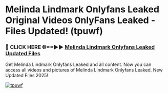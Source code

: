# Melinda Lindmark Onlyfans Leaked Original Videos 0nlyFans Leaked - Files Updated! (tpuwf)

<h3>🔴 CLICK HERE 🌐==►► <a href="https://tinyurl.com/2wckxsce" rel="nofollow">Melinda Lindmark Onlyfans Leaked Updated Files</a></h3>

Get Melinda Lindmark Onlyfans Leaked and all content. Now you can access all videos and pictures of Melinda Lindmark Onlyfans Leaked. New Updated Files 2025!

[![tpuwf](https://i.imgur.com/AFduVYN.gif)](https://tinyurl.com/2wckxsce)
